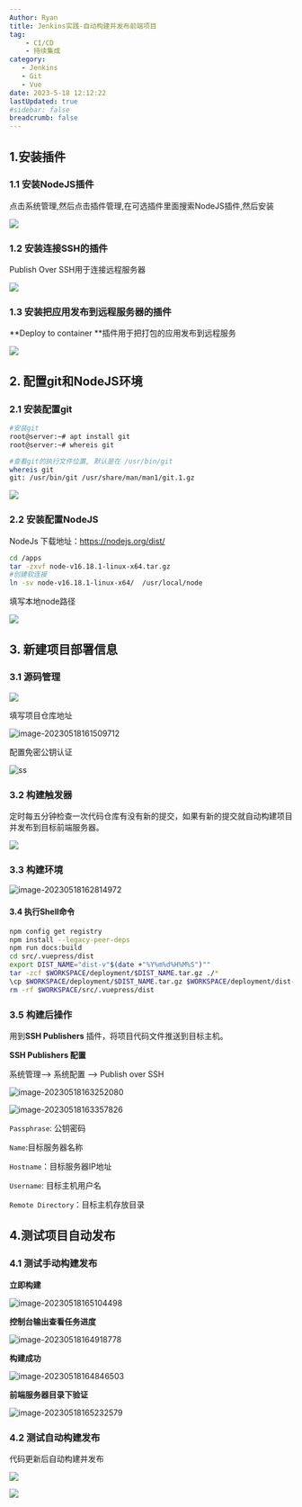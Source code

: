 ```yaml
---
Author: Ryan
title: Jenkins实践-自动构建并发布前端项目
tag: 
    - CI/CD
    - 持续集成
category: 
   - Jenkins
   - Git
   - Vue
date: 2023-5-18 12:12:22
lastUpdated: true
#sidebar: false
breadcrumb: false
---
```





## 1.安装插件

### 1.1 安装NodeJS插件

点击系统管理,然后点击插件管理,在可选插件里面搜索NodeJS插件,然后安装

![](http://cdn1.ryanxin.live/image-20230517144020337.png)





### 1.2 安装连接SSH的插件

Publish Over SSH用于连接远程服务器

![](http://cdn1.ryanxin.live/image-20230517144326164.png)





### 1.3 安装把应用发布到远程服务器的插件

**Deploy to container **插件用于把打包的应用发布到远程服务

![](http://cdn1.ryanxin.live/image-20230517144416905.png)





## 2. 配置git和NodeJS环境

### 2.1 安装配置git

```bash
#安装git
root@server:~# apt install git 
root@server:~# whereis git 

#查看git的执行文件位置, 默认是在 /usr/bin/git
whereis git
git: /usr/bin/git /usr/share/man/man1/git.1.gz
```



![](http://cdn1.ryanxin.live/image-20230517144940156.png)



### 2.2 安装配置NodeJS



NodeJs 下载地址：https://nodejs.org/dist/



```bash
cd /apps
tar -zxvf node-v16.18.1-linux-x64.tar.gz
#创建软连接
ln -sv node-v16.18.1-linux-x64/  /usr/local/node
```



填写本地node路径

![](http://cdn1.ryanxin.live/image-20230517150947230.png)



## 3. 新建项目部署信息

### 3.1  源码管理

![](http://cdn1.ryanxin.live/image-20230517151201485.png)



填写项目仓库地址

![image-20230518161509712](http://cdn1.ryanxin.live/image-20230518161509712.png)

配置免密公钥认证

![ss](http://cdn1.ryanxin.live/image-20230518162443881.png)

### 3.2 构建触发器

定时每五分钟检查一次代码仓库有没有新的提交，如果有新的提交就自动构建项目并发布到目标前端服务器。

![](http://cdn1.ryanxin.live/image-20230518162525400.png)





### 3.3 构建环境

![image-20230518162814972](http://cdn1.ryanxin.live/image-20230518162814972.png)





#### 3.4 执行Shell命令

```bash
npm config get registry 
npm install --legacy-peer-deps
npm run docs:build
cd src/.vuepress/dist
export DIST_NAME="dist-v"$(date +"%Y%m%d%H%M%S")""
tar -zcf $WORKSPACE/deployment/$DIST_NAME.tar.gz ./*
\cp $WORKSPACE/deployment/$DIST_NAME.tar.gz $WORKSPACE/deployment/dist-latest.tar.gz
rm -rf $WORKSPACE/src/.vuepress/dist
```





### 3.5 构建后操作

用到**SSH Publishers** 插件，将项目代码文件推送到目标主机。

**SSH Publishers 配置**

系统管理—> 系统配置 —> Publish over SSH

![image-20230518163252080](http://cdn1.ryanxin.live/image-20230518163252080.png)

 

![image-20230518163357826](http://cdn1.ryanxin.live/image-20230518163357826.png)



`Passphrase`: 公钥密码 

`Name`:目标服务器名称

`Hostname`：目标服务器IP地址

`Username`: 目标主机用户名

`Remote Directory`：目标主机存放目录





## 4.测试项目自动发布

### 4.1 测试手动构建发布

**立即构建**

![image-20230518165104498](http://cdn1.ryanxin.live/image-20230518165104498.png)



**控制台输出查看任务进度**

![image-20230518164918778](http://cdn1.ryanxin.live/image-20230518164918778.png)

**构建成功**

![image-20230518164846503](http://cdn1.ryanxin.live/image-20230518164846503.png)



**前端服务器目录下验证**

![image-20230518165232579](http://cdn1.ryanxin.live/image-20230518165232579.png)





### 4.2 测试自动构建发布

代码更新后自动构建并发布

![](http://cdn1.ryanxin.live/image-20230518170955693.png)



![](http://cdn1.ryanxin.live/image-20230518171204946.png)

